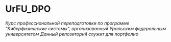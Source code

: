 # UrFU_DPO
_Курс профессиональной переподготовки по программе "Киберфизические системы", организованный Уральским федеральным университетом_
_Данный репозиторий служит для портфолио_
